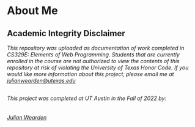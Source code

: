 # About Me

## Academic Integrity Disclaimer

*This repository was uploaded as documentation of work completed in CS329E: Elements of Web Programming. Students that are currently enrolled in the course are not authorized to view the contents of this repository at risk of violating the University of Texas Honor Code. If you would like more information about this project, please email me at julianwearden@utexas.edu*

##
###### This project was completed at UT Austin in the Fall of 2022 by: 
###### <a href="mailto:julianwearden@utexas.edu">Julian Wearden